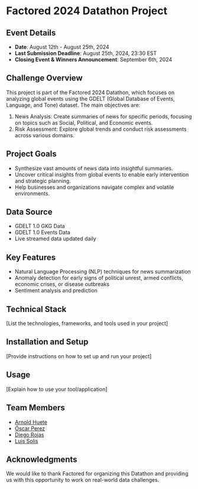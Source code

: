 # Factored 2024 Datathon Project

## Event Details
- **Date**: August 12th - August 25th, 2024
- **Last Submission Deadline**: August 25th, 2024, 23:30 EST
- **Closing Event & Winners Announcement**: September 6th, 2024

## Challenge Overview
This project is part of the Factored 2024 Datathon, which focuses on analyzing global events using the GDELT (Global Database of Events, Language, and Tone) dataset. The main objectives are:

1. News Analysis: Create summaries of news for specific periods, focusing on topics such as Social, Political, and Economic events.
2. Risk Assessment: Explore global trends and conduct risk assessments across various domains.

## Project Goals
- Synthesize vast amounts of news data into insightful summaries.
- Uncover critical insights from global events to enable early intervention and strategic planning.
- Help businesses and organizations navigate complex and volatile environments.

## Data Source
- GDELT 1.0 GKG Data
- GDELT 1.0 Events Data
- Live streamed data updated daily

## Key Features
- Natural Language Processing (NLP) techniques for news summarization
- Anomaly detection for early signs of political unrest, armed conflicts, economic crises, or disease outbreaks
- Sentiment analysis and prediction

## Technical Stack
[List the technologies, frameworks, and tools used in your project]

## Installation and Setup
[Provide instructions on how to set up and run your project]

## Usage
[Explain how to use your tool/application]

## Team Members
- [Arnold Huete](https://www.linkedin.com/in/arnoldhuete/)
- [Óscar Perez]()
- [Diego Rojas]()
- [Luis Solis]()

## Acknowledgments
We would like to thank Factored for organizing this Datathon and providing us with this opportunity to work on real-world data challenges.
